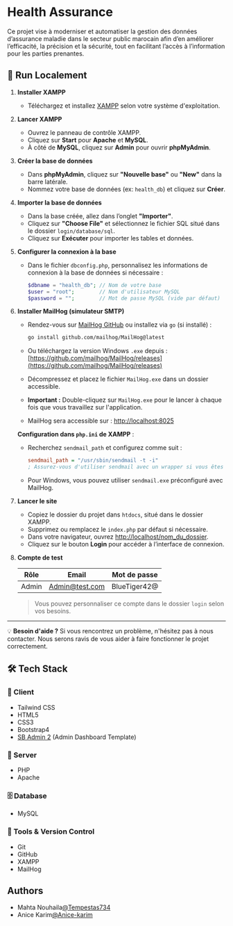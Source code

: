 # Health Assurance

Ce projet vise à moderniser et automatiser la gestion des données d’assurance maladie dans le secteur public marocain afin d’en améliorer l’efficacité, la précision et la sécurité, tout en facilitant l’accès à l’information pour les parties prenantes.

## 🚀 Run Localement

1. **Installer XAMPP**

   * Téléchargez et installez [XAMPP](https://www.apachefriends.org/index.html) selon votre système d'exploitation.

2. **Lancer XAMPP**

   * Ouvrez le panneau de contrôle XAMPP.
   * Cliquez sur **Start** pour **Apache** et **MySQL**.
   * À côté de **MySQL**, cliquez sur **Admin** pour ouvrir **phpMyAdmin**.

3. **Créer la base de données**

   * Dans **phpMyAdmin**, cliquez sur **"Nouvelle base"** ou **"New"** dans la barre latérale.
   * Nommez votre base de données (ex: `health_db`) et cliquez sur **Créer**.

4. **Importer la base de données**

   * Dans la base créée, allez dans l’onglet **"Importer"**.
   * Cliquez sur **"Choose File"** et sélectionnez le fichier SQL situé dans le dossier `login/database/sql`.
   * Cliquez sur **Exécuter** pour importer les tables et données.

5. **Configurer la connexion à la base**

   * Dans le fichier `dbconfig.php`, personnalisez les informations de connexion à la base de données si nécessaire :

     ```php
     $dbname = "health_db"; // Nom de votre base
     $user = "root";        // Nom d'utilisateur MySQL
     $password = "";        // Mot de passe MySQL (vide par défaut)
     ```

6. **Installer MailHog (simulateur SMTP)**

   * Rendez-vous sur [MailHog GitHub](https://github.com/mailhog/MailHog) ou installez via `go` (si installé) :

     ```bash
     go install github.com/mailhog/MailHog@latest
     ```
   * Ou téléchargez la version Windows `.exe` depuis : [https://github.com/mailhog/MailHog/releases](https://github.com/mailhog/MailHog/releases)
   * Décompressez et placez le fichier `MailHog.exe` dans un dossier accessible.
   * **Important :** Double-cliquez sur `MailHog.exe` pour le lancer à chaque fois que vous travaillez sur l'application.
   * MailHog sera accessible sur : [http://localhost:8025](http://localhost:8025)

   **Configuration dans `php.ini` de XAMPP** :

   * Recherchez `sendmail_path` et configurez comme suit :

     ```ini
     sendmail_path = "/usr/sbin/sendmail -t -i"
     ; Assurez-vous d'utiliser sendmail avec un wrapper si vous êtes sous Windows
     ```
   * Pour Windows, vous pouvez utiliser `sendmail.exe` préconfiguré avec MailHog.

7. **Lancer le site**

   * Copiez le dossier du projet dans `htdocs`, situé dans le dossier XAMPP.
   * Supprimez ou remplacez le `index.php` par défaut si nécessaire.
   * Dans votre navigateur, ouvrez [http://localhost/nom\_du\_dossier](http://localhost/nom_du_dossier).
   * Cliquez sur le bouton **Login** pour accéder à l’interface de connexion.

8. **Compte de test**

   | Rôle  | Email                                   | Mot de passe |
   | ----- | --------------------------------------- | ------------ |
   | Admin | [Admin@test.com](mailto:Admin@test.com) | BlueTiger42@ |

   > Vous pouvez personnaliser ce compte dans le dossier `login` selon vos besoins.

---

💡 **Besoin d'aide ?**
Si vous rencontrez un problème, n'hésitez pas à nous contacter. Nous serons ravis de vous aider à faire fonctionner le projet correctement.

## 🛠️ Tech Stack

### 🧩 Client

* Tailwind CSS
* HTML5
* CSS3
* Bootstrap4
* [SB Admin 2](https://startbootstrap.com/theme/sb-admin-2) (Admin Dashboard Template)

### 🚀 Server

* PHP
* Apache

### 🗄️ Database

* MySQL

### 🔧 Tools & Version Control

* Git
* GitHub
* XAMPP
* MailHog



## Authors

- Mahta Nouhaila[@Tempestas734](https://github.com/Tempestas734)
- Anice Karim[@Anice-karim](https://github.com/Anice-karim)

